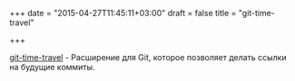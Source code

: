 +++
date = "2015-04-27T11:45:11+03:00"
draft = false
title = "git-time-travel"

+++

<p><a href="https://github.com/hundt/git-time-travel">git-time-travel</a> -&nbsp;Расширение для Git, которое позволяет делать ссылки на будущие коммиты.</p>

